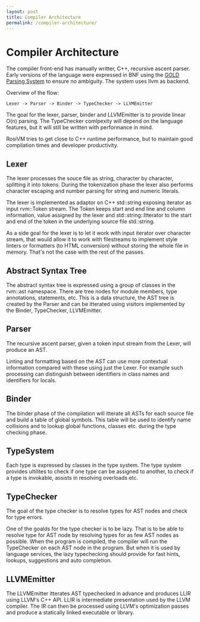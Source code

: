 ```yaml
---
layout: post
title: Compiler Architecture
permalink: /compiler-architecture/
---
```


# Compiler Architecture
The compiler front-end has manually writter, C++, recursive ascent parser. Early versions of the language were expressed in BNF using the [GOLD Parsing System](http://www.goldparser.org/engine/) to ensure no ambiguity. The system uses llvm as backend.

Overview of the flow:
```
Lexer -> Parser -> Binder -> TypeChecker -> LLVMEmitter
```

The goal for the lexer, parser, binder and LLVMEmitter is to provide linear O(n) parsing. The TypeChecker comlpexity will depend on the language features, but it will still be written with performance in mind.

RosiVM tries to get close to C++ runtime performance, but to maintain good compilation times and developer productivity.

## Lexer
The lexer processes the souce file as string, character by character, splitting it into tokens. During the tokenization phase the lexer also performs character escaping and number parsing for string and numeric literals.

The lexer is implemented as adaptor on C++ std::string exposing iterator as input rvm::Token stream. The Token keeps start and end line and column information, value assigned by the lexer and std::string::Itterator to the start and end of the token in the underlying source file std::string.

As a side goal for the lexer is to let it work with input iterator over character stream, that would allow it to work with filestreams to implement style linters or formatters (to HTML conversion) without storing the whole file in memory. That's not the case with the rest of the passes.

## Abstract Syntax Tree
The abstract syntax tree is expressed using a group of classes in the rvm::ast namespace. There are tree nodes for module members, type annotations, statements, etc. This is a data structure, the AST tree is created by the Parser and can be itterated using visitors implemented by the Binder, TypeChecker, LLVMEmitter.

## Parser
The recursive ascent parser, given a token input stream from the Lexer, will produce an AST.

Linting and formatting based on the AST can use more contextual information compared with these using just the Lexer. For example such processing can distinguish between identifiers in class names and identifiers for locals.

## Binder
The binder phase of the compilation will itterate all ASTs for each source file and build a table of global symbols. This table will be used to identify name collisions and to lookup global functions, classes etc. during the type checking phase.

## TypeSystem
Each type is expressed by classes in the type system. The type system provides ultilites to check if one type can be assigned to another, to check if a type is invokable, assists in resolving overloads etc.

## TypeChecker
The goal of the type checker is to resolve types for AST nodes and check for type errors.

One of the goalds for the type checker is to be lazy. That is to be able to resolve type for AST node by resolving types for as few AST nodes as possible. When the program is compiled, the compiler will run the TypeChecker on each AST node in the program. But when it is used by language services, the lazy typechecking should provide for fast hints, lookups, suggestions and auto completion.

## LLVMEmitter
The LLVMEmitter itterates AST typechecked in advance and produces LLIR using LLVM's C++ API. LLIR is intermediate presentation used by the LLVM compiler. The IR can then be processed using LLVM's optimization passes and produce a statically linked executable or library.

